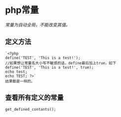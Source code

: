 # php常量

*常量为自动全局，不能改变其值。*

## 定义方法
    `<?php  
    define('TEST', 'This is a test!');  
    //如果想让常量名大小写不敏感的话，define最后加上true，如下  
    define('TEST', 'This is a test!', true);  
    echo test;  
    echo TEST; ?>`     
    结果都是一样的。 
  
## 查看所有定义的常量  
    get_defined_contants();   



